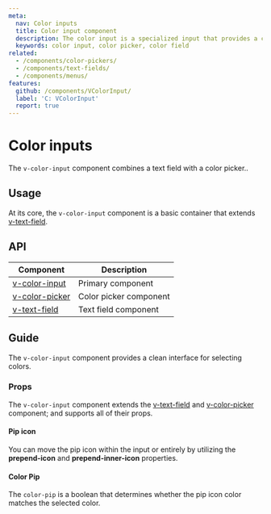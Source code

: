 ```yaml
---
meta:
  nav: Color inputs
  title: Color input component
  description: The color input is a specialized input that provides a clean interface for selecting colors.
  keywords: color input, color picker, color field
related:
  - /components/color-pickers/
  - /components/text-fields/
  - /components/menus/
features:
  github: /components/VColorInput/
  label: 'C: VColorInput'
  report: true
---
```


# Color inputs

The `v-color-input` component combines a text field with a color picker..

<PageFeatures />

## Usage

At its core, the `v-color-input` component is a basic container that extends [v-text-field](/components/text-fields).

<ExamplesUsage name="v-color-input" />

<PromotedEntry />

## API

| Component | Description |
| - | - |
| [v-color-input](/api/v-color-input/) | Primary component |
| [v-color-picker](/api/v-color-picker/) | Color picker component |
| [v-text-field](/api/v-text-field/) | Text field component |

<ApiInline hide-links />

## Guide

The `v-color-input` component provides a clean interface for selecting colors.

### Props

The `v-color-input` component extends the [v-text-field](/components/text-fields/) and [v-color-picker](/components/color-pickers/) component; and supports all of their props.

#### Pip icon

You can move the pip icon within the input or entirely by utilizing the **prepend-icon** and **prepend-inner-icon** properties.

<ExamplesExample file="v-color-input/prop-prepend-icon" />

#### Color Pip

The `color-pip` is a boolean that determines whether the pip icon color matches the selected color.

<ExamplesExample file="v-color-input/prop-color-pip" />
